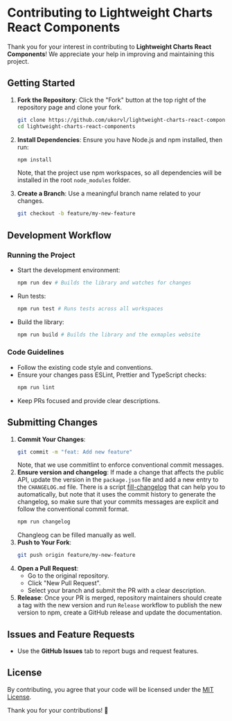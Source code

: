 # Contributing to Lightweight Charts React Components

Thank you for your interest in contributing to **Lightweight Charts React Components**! We appreciate your help in improving and maintaining this project.

## Getting Started

1. **Fork the Repository**: Click the "Fork" button at the top right of the repository page and clone your fork.
   ```sh
   git clone https://github.com/ukorvl/lightweight-charts-react-components.git
   cd lightweight-charts-react-components
   ```

2. **Install Dependencies**: Ensure you have Node.js and npm installed, then run:
   ```sh
   npm install
   ```
   Note, that the project use npm workspaces, so all dependencies will be installed in the root `node_modules` folder.

3. **Create a Branch**: Use a meaningful branch name related to your changes.
   ```sh
   git checkout -b feature/my-new-feature
   ```

## Development Workflow

### Running the Project
- Start the development environment:
  ```sh
  npm run dev # Builds the library and watches for changes
  ```
- Run tests:
  ```sh
  npm run test # Runs tests across all workspaces
  ```
- Build the library:
  ```sh
  npm run build # Builds the library and the exmaples website
  ```

### Code Guidelines
- Follow the existing code style and conventions.
- Ensure your changes pass ESLint, Prettier and TypeScript checks:
  ```sh
  npm run lint
  ```
- Keep PRs focused and provide clear descriptions.

## Submitting Changes
1. **Commit Your Changes**:
   ```sh
   git commit -m "feat: Add new feature"
   ```
   Note, that we use commitlint to enforce conventional commit messages.
2. **Ensure version and changelog**:
   If made a change that affects the public API, update the version in the `package.json` file and add a new entry to the `CHANGELOG.md` file.
   There is a script [fill-changelog](./scripts/fill-changelog.sh) that can help you to automatically, but note that it uses the commit history to generate the changelog, so make sure that your commits messages are explicit and follow the conventional commit format.
   ```sh
   npm run changelog
   ```
   Changleog can be filled manually as well.
3. **Push to Your Fork**:
   ```sh
   git push origin feature/my-new-feature
   ```
4. **Open a Pull Request**:
   - Go to the original repository.
   - Click "New Pull Request".
   - Select your branch and submit the PR with a clear description.
5. **Release**:
   Once your PR is merged, repository maintainers should create a tag with the new version and run `Release` workflow to publish the new version to npm, create a GitHub release and update the documentation.
## Issues and Feature Requests
- Use the **GitHub Issues** tab to report bugs and request features.

## License
By contributing, you agree that your code will be licensed under the [MIT License](https://github.com/ukorvl/lightweight-charts-react-components/blob/main/lib/LICENSE).

Thank you for your contributions! 🎉
